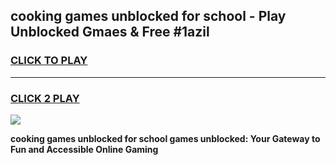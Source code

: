 
## cooking games unblocked for school - Play Unblocked Gmaes & Free #1azil
<h3>
<a href="https://premium.freeplayer.one?title=cooking_games_unblocked_for_school&ref=01M">CLICK TO PLAY</a></h3>
<hr>

<h3>
<a href="https://premium.freeplayer.one?title=cooking_games_unblocked_for_school&ref=01M">CLICK 2 PLAY</a>
  
</h3>

<a href="https://premium.freeplayer.one?title=cooking_games_unblocked_for_school&ref=01M"><img src="https://clearcache.store/games.png"></a>


**cooking games unblocked for school games unblocked: Your Gateway to Fun and Accessible Online Gaming**
